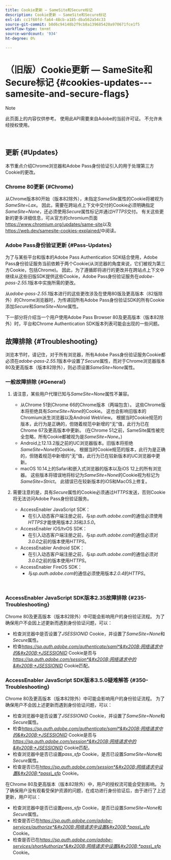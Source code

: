 ```yaml
---
title: Cookie更新 — SameSite和Secure标记
description: Cookie更新 — SameSite和Secure标记
exl-id: cc1f60fd-fa64-48cb-a185-dba562a54c33
source-git-commit: b0d6c94148b2f9cb8a139685420a970671fce1f5
workflow-type: tm+mt
source-wordcount: '934'
ht-degree: 0%

---
```


# （旧版）Cookie更新 — SameSite和Secure标记 {#cookies-updates---samesite-and-secure-flags}

>[!NOTE]
>
>此页面上的内容仅供参考。 使用此API需要来自Adobe的当前许可证。 不允许未经授权使用。

</br>


## 更新 {#Updates}

本节重点介绍Chrome浏览器和Adobe Pass身份验证引入的用于处理第三方Cookie的更改。



### Chrome 80更新 {#Chrome}

从Chrome版本80开始（版本82除外），未指定&#x200B;*SameSite*&#x200B;属性的Cookie将被视为&#x200B;*SameSite=Lax*。 因此，需要在跨站点上下文中交付的Cookie必须明确指定&#x200B;*SameSite=None*，还必须使用&#x200B;*Secure*&#x200B;属性标记并通过&#x200B;*HTTPS*&#x200B;交付。 有关这些更新的更多详细信息，可从官方的chromium页面<https://www.chromium.org/updates/same-site>以及<https://web.dev/samesite-cookies-explained/>中阅读。


### Adobe Pass身份验证更新 {#Pass-Updates}

为了与某些平台和版本的Adobe Pass Authentication SDK结合使用，Adobe Pass身份验证服务当前依赖于两个Cookie(从浏览器的角度来说，它们被视为第三方Cookie，包括Chrome)。 因此，为了遵循即将进行的更改并在跨站点上下文中继续从这些旧版SDK提供这些Cookie，Adobe Pass身份验证服务在&#x200B;*adobe-pass-2.55.1*&#x200B;版本中实施所需的更改。

从&#x200B;*adobe-pass-2.55.1*&#x200B;版本进行的这些更改涉及在使用80版及更高版本（82版除外）的Chrome浏览器时，为传递回所有Adobe Pass身份验证SDK的所有Cookie添加&#x200B;*Secure*&#x200B;和&#x200B;*SameSite=None*&#x200B;属性。

下一部分将介绍当一个用户使用Adobe Pass Browser 80及更高版本（版本82除外）时，平台和Chrome Authentication SDK版本列表可能会出现的一些问题。

## 故障排除 {#Troubleshooting}

浏览本节时，请记住，对于所有浏览器，所有Adobe Pass身份验证服务Cookie都必须在&#x200B;*adobe-pass-2.55.1*&#x200B;版本中设置了&#x200B;*Secure*&#x200B;属性，而对于Chrome浏览器版本80及更高版本（版本82除外），则必须设置&#x200B;*SameSite=None*&#x200B;属性。


### 一般故障排除 {#General}

1. 请注意，某些用户代理已知与&#x200B;*SameSite=None*&#x200B;属性不兼容。

   - 从Chrome 51到Chrome 66的Chrome版本（两端包含）。 这些Chrome版本将拒绝具有&#x200B;*SameSite=None*&#x200B;的Cookie。 这也会影响旧版本的Chromium派生浏览器以及Android WebView。 根据当时Cookie规范的版本，此行为是正确的，但随着规范中新增的“无”值，此行为已在Chrome 67及更高版本中更新。 (在Chrome 51之前，SameSite属性被完全忽略，所有Cookie都被视为是&#x200B;*SameSite=None*。)
   - Android上12.13.2版之前的UC浏览器版本。旧版本将拒绝&#x200B;*SameSite=None*&#x200B;的Cookie。 根据当时Cookie规范的版本，此行为是正确的，但随着规范中新增的“无”值，此行为已在较新版本的UC浏览器中更新。
   - macOS 10.14上的Safari和嵌入式浏览器的版本以及iOS 12上的所有浏览器。 这些版本将错误地将标记为&#x200B;*SameSite=None*&#x200B;的Cookie视为标记为&#x200B;*SameSite=Strict*。 此错误已在较新版本的iOS和MacOS上修复。


1. 需要注意的是，具有&#x200B;*Secure*&#x200B;属性的Cookie必须通过&#x200B;*HTTPS*&#x200B;发送，否则Cookie将无法访问Adobe Pass身份验证服务。

   - AccessEnabler JavaScript SDK：
      - 在引入动态客户端注册之前，与&#x200B;*sp.auth.adobe.com*&#x200B;的通信必须使用&#x200B;*HTTPS*&#x200B;才能使用版本&#x200B;*2.35*&#x200B;和&#x200B;*3.5.0*。
   - AccessEnabler iOS/tvOS SDK：
      - 在引入动态客户端注册之前，与&#x200B;*sp.auth.adobe.com*&#x200B;的通信必须对&#x200B;*3.0.0*&#x200B;之前的版本使用&#x200B;*HTTPS*。
   - AccessEnabler Android SDK：
      - 在引入动态客户端注册之前，与&#x200B;*sp.auth.adobe.com*&#x200B;的通信必须对&#x200B;*3.0.0*&#x200B;之前的版本使用&#x200B;*HTTPS*。
   - AccessEnabler FireOS SDK：
      - 与&#x200B;*sp.auth.adobe.com*&#x200B;的通信必须使用版本&#x200B;*2.0.4*&#x200B;的&#x200B;*HTTPS*。

</br>

### AccessEnabler JavaScript SDK版本2.35故障排除 {#235-Troubleshooting}

Chrome 80及更高版本（版本82除外）中可能会影响用户的身份验证流程。 为了确保用户不会因上述更新而遇到身份验证问题，可以：

- 检查浏览器中是否设置了&#x200B;*JSESSIONID* Cookie，并设置了&#x200B;*SameSite=None*&#x200B;和&#x200B;*Secure*&#x200B;属性。
- 检查&#x200B;*https://sp.auth.adobe.com/authenticate/saml*&#x200B;网络请求中的&#x200B;*JSESSIONID* Cookie是否与&#x200B;*https://sp.auth.adobe.com/session*&#x200B;网络请求中的&#x200B;*JSESSIONID* Cookie匹配。


### AccessEnabler JavaScript SDK版本3.5.0疑难解答 {#350-Troubleshooting}

Chrome 80及更高版本（版本82除外）中可能会影响用户的身份验证流程。 为了确保用户不会因上述更新而遇到身份验证问题，可以：

- 检查浏览器中是否设置了&#x200B;*JSESSIONID* Cookie，并设置了&#x200B;*SameSite=None*&#x200B;和&#x200B;*Secure*&#x200B;属性。
- 检查&#x200B;*https://sp.auth.adobe.com/authenticate/saml*&#x200B;网络请求中的&#x200B;*JSESSIONID* Cookie是否与&#x200B;*https://sp.auth.adobe.com/session*&#x200B;网络请求中的&#x200B;*JSESSIONID* Cookie匹配。
- 检查浏览器中是否已设置&#x200B;*pass\_sfp* Cookie，是否已设置&#x200B;*SameSite=None*&#x200B;和&#x200B;*Secure*&#x200B;属性。
- 检查是否已在&#x200B;*https://sp.auth.adobe.com/session*&#x200B;网络请求中设置&#x200B;*pass\_sfp* Cookie。


在Chrome 80及更高版本（版本82除外）中，用户的授权流可能会受到影响。 为了确保用户没有观看受保护资源的问题，在成功进行身份验证后，由于进行了上述更新，用户可以：

- 检查浏览器中是否已设置&#x200B;*pass\_sfp* Cookie，是否已设置&#x200B;*SameSite=None*&#x200B;和&#x200B;*Secure*&#x200B;属性。
- 检查是否已在&#x200B;*https://sp.auth.adobe.com/adobe-services/authorize*&#x200B;网络请求中设置&#x200B;*pass\_sfp* Cookie。
- 检查是否已在&#x200B;*https://sp.auth.adobe.com/adobe-services/shortAuthorize*&#x200B;网络请求中设置&#x200B;*pass\_sfp* Cookie。
